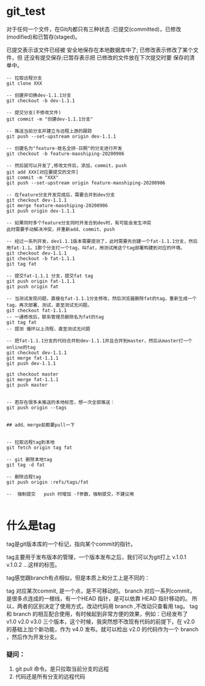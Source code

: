 # git_test
对于任何一个文件，在Git内都只有三种状态 :已提交(committed)，已修改(modified)和已暂存(staged)。

已提交表示该文件已经被 安全地保存在本地数据库中了; 已修改表示修改了某个文件，但 还没有提交保存;已暂存表示把 已修改的文件放在下次提交时要 保存的清单中。

```git
-- 拉取远程分支
git clone XXX

-- 创建并切换dev-1.1.1分支
git checkout -b dev-1.1.1

-- 提交分支(不修改文件)
git commit -m "创建dev-1.1.1分支"

-- 推送当前分支并建立与远程上游的跟踪
git push --set-upstream origin dev-1.1.1

-- 创建名为"feature-姓名全拼-日期"的分支进行开发
git checkout -b feature-maoshiping-20200906

-- 然后就可以开发了,修改文件后，添加，commit，push
git add XXX[对应要提交的文件]
git commit -m "XXX"
git push --set-upstream origin feature-maoshiping-20200906

-- 在feature分支开发完成后，需要合并到dev分支
git checkout dev-1.1.1
git merge feature-maoshiping-20200906
git push origin dev-1.1.1

-- 如果同时多个feature分支同时开发合到dev时，有可能会发生冲突
此时需要手动解决冲突，并重新add、commit、push

-- 经过一系列开发，dev1.1.1版本需要提测了，此时需要先创建一个fat-1.1.1分支，然后用fat-1.1。1那个分支打一个tag，叫fat，用测试用这个tag部署构建到对应的环境。
git checkout dev-1.1.1
git checkout -b fat-1.1.1
git tag fat

-- 提交fat-1.1.1 分支，提交fat tag
git push origin fat-1.1.1
git push origin fat

-- 当测试发现问题，直接在fat-1.1.1分支修改，然后浏览器删除fat的tag，重新生成一个tag，再次部署、测试，直至测试无问题。
git checkout fat-1.1.1
-- 一通修改后，联系管理员删除名为fat的tag
git tag fat
-- 提测 循环以上流程，直至测试无问题

-- 把fat-1.1.1分支的代码合并到dev-1.1.1并且合并到master，然后从master打一个online的tag
git checkout dev-1.1.1
git merge fat-1.1.1
git push dev-1.1.1

git checkout master
git merge fat-1.1.1
git push master


-- 若存在很多未推送的本地标签，想一次全部推送：
git push origin --tags


## add、merge前都要pull一下


-- 拉取远程tag到本地
git fetch origin tag fat

-- git 删除本地tag
git tag -d fat

-- 删除远程tag
git push origin :refs/tags/fat

--  强制提交   push 时增加 -f参数，强制提交，不建议用


```



# 什么是tag

tag是git版本库的一个标记，指向某个commit的指针。

tag主要用于发布版本的管理，一个版本发布之后，我们可以为git打上 v.1.0.1 v.1.0.2 ...这样的标签。

tag感觉跟branch有点相似，但是本质上和分工上是不同的：

tag 对应某次commit, 是一个点，是不可移动的。
branch 对应一系列commit，是很多点连成的一根线，有一个HEAD 指针，是可以依靠 HEAD 指针移动的。
所以，两者的区别决定了使用方式，改动代码用 branch ,不改动只查看用 tag。
tag 和 branch 的相互配合使用，有时候起到非常方便的效果，例如：已经发布了 v1.0 v2.0 v3.0 三个版本，这个时候，我突然想不改现有代码的前提下，在 v2.0 的基础上加个新功能，作为 v4.0 发布。就可以检出 v2.0 的代码作为一个 branch ，然后作为开发分支。



### 疑问：

1. git pull 命令。是只拉取当前分支的远程
2. 代码还是所有分支的远程代码